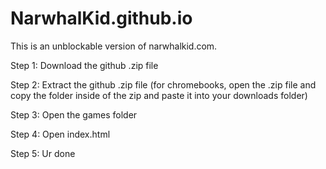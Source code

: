 # NarwhalKid.github.io
This is an unblockable version of narwhalkid.com.

Step 1: Download the github .zip file

Step 2: Extract the github .zip file
(for chromebooks, open the .zip file and copy the folder inside of the zip and paste it into your downloads folder)

Step 3: Open the games folder

Step 4: Open index.html

Step 5: Ur done
